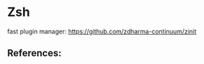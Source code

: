 # Zsh

fast plugin manager: https://github.com/zdharma-continuum/zinit

## References:

[^1]: [zsh - create a minimal config (autosuggestions, syntax highlighting etc..) no oh-my-zsh required](https://www.youtube.com/watch?v=bTLYiNvRIVI)
